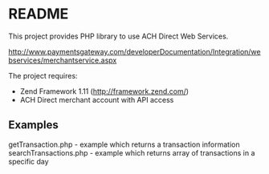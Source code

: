 README
======

This project provides PHP library to use ACH Direct Web Services.

http://www.paymentsgateway.com/developerDocumentation/Integration/webservices/merchantservice.aspx

The project requires:

* Zend Framework 1.11 (http://framework.zend.com/)
* ACH Direct merchant account with API access


Examples
---------------------
getTransaction.php - example which returns a transaction information
searchTransactions.php - example which returns array of transactions in a specific day
